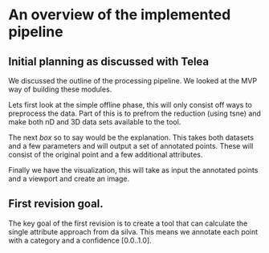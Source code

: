 # An overview of the implemented pipeline

## Initial planning as discussed with Telea

We discussed the outline of the processing pipeline. We looked at the MVP way of building these modules.

Lets first look at the simple offline phase, this will only consist off ways to preprocess the data. Part of this is to prefrom the reduction (using tsne) and make both nD and 3D data sets available to the tool.

The next _box_ so to say would be the explanation. This takes both datasets and a few parameters and will output a set of annotated points. These will consist of the original point and a few additional attributes.

Finally we have the visualization, this will take as input the annotated points and a viewport and create an image.

## First revision goal.

The key goal of the first revision is to create a tool that can calculate the single attribute approach from da silva. This means we annotate each point with a category and a confidence [0.0..1.0].
